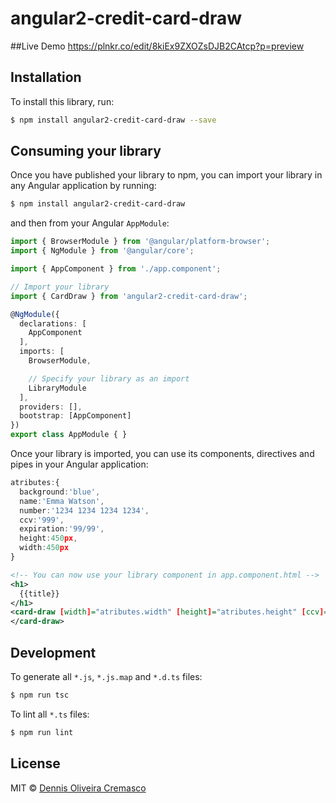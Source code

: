 # angular2-credit-card-draw

##Live Demo
https://plnkr.co/edit/8kiEx9ZXOZsDJB2CAtcp?p=preview

## Installation

To install this library, run:

```bash
$ npm install angular2-credit-card-draw --save
```

## Consuming your library

Once you have published your library to npm, you can import your library in any Angular application by running:

```bash
$ npm install angular2-credit-card-draw
```

and then from your Angular `AppModule`:

```typescript
import { BrowserModule } from '@angular/platform-browser';
import { NgModule } from '@angular/core';

import { AppComponent } from './app.component';

// Import your library
import { CardDraw } from 'angular2-credit-card-draw';

@NgModule({
  declarations: [
    AppComponent
  ],
  imports: [
    BrowserModule,

    // Specify your library as an import
    LibraryModule
  ],
  providers: [],
  bootstrap: [AppComponent]
})
export class AppModule { }
```

Once your library is imported, you can use its components, directives and pipes in your Angular application:

```typescript
atributes:{
  background:'blue',
  name:'Emma Watson',
  number:'1234 1234 1234 1234',
  ccv:'999',
  expiration:'99/99',
  height:450px,
  width:450px
}
```
```xml
<!-- You can now use your library component in app.component.html -->
<h1>
  {{title}}
</h1>
<card-draw [width]="atributes.width" [height]="atributes.height" [ccv]="atributes.ccv" [background]="atributes.background" [expiration]="atributes.expiration" [name]="atributes.name" [number]="atributes.number" >
</card-draw>
```

## Development

To generate all `*.js`, `*.js.map` and `*.d.ts` files:

```bash
$ npm run tsc
```

To lint all `*.ts` files:

```bash
$ npm run lint
```

## License

MIT © [Dennis Oliveira Cremasco](dennisdoc@hotmail.com)
